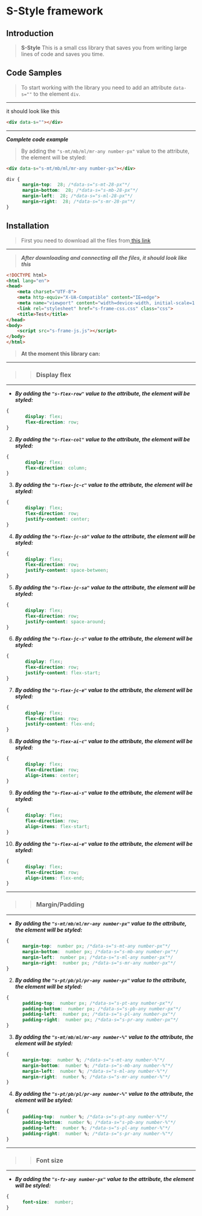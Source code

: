 # S-Style framework

## Introduction

> **S-Style** This is a small css library that saves you from writing large lines of code and saves you time.


## Code Samples

> To start working with the library you need to add an attribute `data-s=""` to the element  `div`.
***
it should look like this
```html
<div data-s=""></div>
```
***
***Complete code example***

>By adding the `"s-mt/mb/ml/mr-any number-px"` value to the attribute, the element will be styled:

```html
<div data-s="s-mt/mb/ml/mr-any number-px"></div>
```
```css 
div {
      margin-top:  28; /*data-s="s-mt-28-px"*/
      margin-bottom:  28; /*data-s="s-mb-28-px"*/
      margin-left:  28; /*data-s="s-ml-28-px"*/
      margin-right:  28; /*data-s="s-mr-28-px"*/
}
```



## Installation

> First you need to download all the files from[ this link](https://github.com/sargisartashyanmain/S-Style)
***
>***After downloading and connecting all the files, it should look like this***
```html
<!DOCTYPE html>
<html lang="en">
<head>
    <meta charset="UTF-8">
    <meta http-equiv="X-UA-Compatible" content="IE=edge">
    <meta name="viewport" content="width=device-width, initial-scale=1.0">
    <link rel="stylesheet" href="s-frame-css.css" class="css">
    <title>Test</title>
</head>
<body>
    <script src="s-frame-js.js"></script>
</body>
</html>
```

> **At the moment this library can:**
***
>> ### Display flex
***
* ***By adding the `"s-flex-row"` value to the attribute, the element will be styled:***
```css
{
       display: flex;
       flex-direction: row;
}
```
2. ***By adding the `"s-flex-col"` value to the attribute, the element will be styled:***
```css
{
       display: flex;
       flex-direction: column;
}
```
3. ***By adding the `"s-flex-jc-c"` value to the attribute, the element will be styled:***
```css
{
       display: flex;
       flex-direction: row;
       justify-content: center;
}
```
4. ***By adding the `"s-flex-jc-sb"` value to the attribute, the element will be styled:***
```css
{
       display: flex;
       flex-direction: row;
       justify-content: space-between;
}
```
5. ***By adding the `"s-flex-jc-sa"` value to the attribute, the element will be styled:***
```css
{
       display: flex;
       flex-direction: row;
       justify-content: space-around;
}
```
6. ***By adding the `"s-flex-jc-s"` value to the attribute, the element will be styled:***
```css
{
       display: flex;
       flex-direction: row;
       justify-content: flex-start;
}
```
7. ***By adding the `"s-flex-jc-e"` value to the attribute, the element will be styled:***
```css
{
       display: flex;
       flex-direction: row;
       justify-content: flex-end;
}
```
8. ***By adding the `"s-flex-ai-c"` value to the attribute, the element will be styled:***
```css
{
       display: flex;
       flex-direction: row;
       align-items: center;
}
```
9. ***By adding the `"s-flex-ai-s"` value to the attribute, the element will be styled:***
```css
{
       display: flex;
       flex-direction: row;
       align-items: flex-start;
}
```
10. ***By adding the `"s-flex-ai-e"` value to the attribute, the element will be styled:***
```css
{
       display: flex;
       flex-direction: row;
       align-items: flex-end;
}
```
***

>> ### Margin/Padding
***
* ***By adding the `"s-mt/mb/ml/mr-any number-px"` value to the attribute, the element will be styled:***
```css 
{
      margin-top:  number px; /*data-s="s-mt-any number-px"*/
      margin-bottom:  number px; /*data-s="s-mb-any number-px"*/
      margin-left:  number px; /*data-s="s-ml-any number-px"*/
      margin-right:  number px; /*data-s="s-mr-any number-px"*/
}
```
2. ***By adding the `"s-pt/pb/pl/pr-any number-px"` value to the attribute, the element will be styled:***
```css 
{
      padding-top:  number px; /*data-s="s-pt-any number-px"*/
      padding-bottom:  number px; /*data-s="s-pb-any number-px"*/
      padding-left:  number px; /*data-s="s-pl-any number-px"*/
      padding-right:  number px; /*data-s="s-pr-any number-px"*/
}
```
3. ***By adding the `"s-mt/mb/ml/mr-any number-%"` value to the attribute, the element will be styled:***
```css 
{
      margin-top:  number %; /*data-s="s-mt-any number-%"*/
      margin-bottom:  number %; /*data-s="s-mb-any number-%"*/
      margin-left:  number %; /*data-s="s-ml-any number-%"*/
      margin-right:  number %; /*data-s="s-mr-any number-%"*/
}
```
4. ***By adding the `"s-pt/pb/pl/pr-any number-%"` value to the attribute, the element will be styled:***
```css 
{
      padding-top:  number %; /*data-s="s-pt-any number-%"*/
      padding-bottom:  number %; /*data-s="s-pb-any number-%"*/
      padding-left:  number %; /*data-s="s-pl-any number-%"*/
      padding-right:  number %; /*data-s="s-pr-any number-%"*/
}
```
***
>> ### Font size
***
* ***By adding the `"s-fz-any number-px"` value to the attribute, the element will be styled:***
```css 
{
      font-size:  number;
}
```
